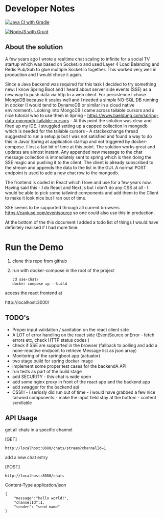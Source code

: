 # Developer Notes

[![Java CI with Gradle](https://github.com/psytraxx/ReactiveSpringBootChat/actions/workflows/gradle.yml/badge.svg)](https://github.com/psytraxx/ReactiveSpringBootChat/actions/workflows/gradle.yml)

[![NodeJS with Grunt](https://github.com/psytraxx/ReactiveSpringBootChat/actions/workflows/npm-grunt.yml/badge.svg)](https://github.com/psytraxx/ReactiveSpringBootChat/actions/workflows/npm-grunt.yml)

## About the solution

A few years ago I wrote a realtime chat scaling to infinite for a social TV startup which was based on Socket.io and used Layer 4 Load Balancing and Redis Pub/Sub to glue multiple Socket.io together. This worked very well in production and I would chose it again.

Since a Java backend was required for this task I decided to try something new:
I know Spring Boot and I heard about server side events (SSE) as a new way to push data via http to a web client. For persistence I chose MongoDB because it scales well and I needed a simple NO-SQL DB running in docker (I would tend to DynamoDB or similar in a cloud native environment). Looking into MongoDB I came across tailable cursors and a nice tutorial who to use them in Spring - https://www.baeldung.com/spring-data-mongodb-tailable-cursors - At this point the solution was clear and fired up my IDE. I struggled setting up a capped collection in mongodb which is needed for the tailable cursors - A stackexchange thread suggested to run a setup.js but I was not satisfied and found a way to do this in Java/ Spring at application startup and not triggered by docker-compose. I lost a fair bit of time at this point.
The solution works great and updates are almost instant. Any appended new message to the chat message collection is immediately sent to spring which is then doing the SSE magic and pushing it to the client. The client is already subscribed to the stream and appends the data to the list in the GUI. A normal POST endpoint is used to add a new chat row to the mongodb.

The frontend is coded in React which I love and use for a few years now. Having said this - I do React and Next.js but i don't do any CSS at all - I would be able to pick some tailwind components and add them to the Client to make it look nice but I ran out of time.

SSE seems to be supported through all current browsers https://caniuse.com/eventsource so one could also use this in production.

At the bottom of the this document I added a todo list of things I would have definitely realised if I had more time.

# Run the Demo

1.  clone this repo from github

2.  run with docker-compose in the root of the project

        cd sse-chat/
        docker compose up --build

access the react frontend at

http://localhost:3000/

## TODO's

- Proper input validation / sanitation on the react client side
- A LOT of error handling on the react side (EventSource onError - fetch errors etc, check HTTP status codes )
- check if SSE are supported in the browser (fallback to polling and add a none-reactive endpoint to retrieve Message list as json array)
- Monitoring of the springboot app (actuator)
- two stage build for spring docker image
- implement some proper test cases for the backendA API
- run tests as part of the build stage
- add SECURITY - this chat is wide open
- add some nginx proxy in front of the react app and the backend app
- add swagger for the backend api
- CSS!!! - i seriosly did run out of time - i would have grabbed a few nice tailwind components - make the input field stay at the bottom - content scrollable

## API Usage

get all chats in a specific channel

[GET]

    http://localhost:8080/chats/stream?channelId=1

add a new chat entry

[POST]

    http://localhost:8080/chats

Content-Type application/json

    {
        "message":"hello world!",
        "channelId":1,
        "sender": "send name"
    }
